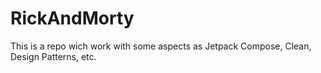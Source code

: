 # RickAndMorty
This is a repo wich work with some aspects as Jetpack Compose, Clean, Design Patterns, etc.
